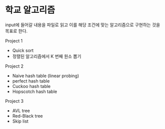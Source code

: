 # 학교 알고리즘

input에 들어갈 내용을 파일로 읽고 이를 해당 조건에 맞는 알고리즘으로 구현하는 것을 목표로 한다.

Project 1

* Quick sort
* 정렬된 알고리즘에서 K 번째 원소 뽑기

Project 2

* Naive hash table (linear probing)
* perfect hash table
* Cuckoo hash table
* Hopscotch hash table

Project 3

* AVL tree
* Red-Black tree
* Skip list

